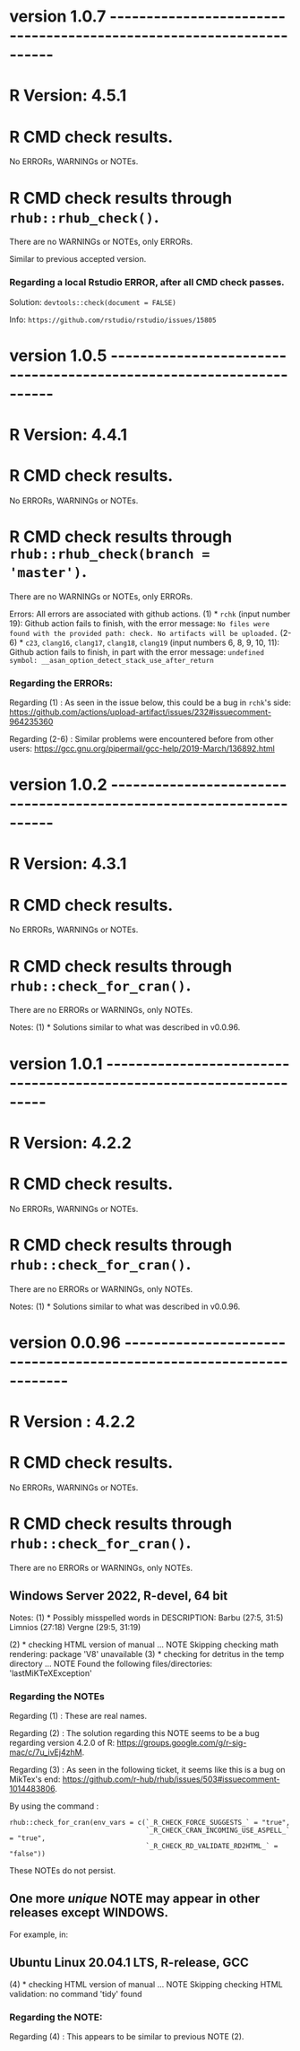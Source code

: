 # version 1.0.7 --------------------------------------------------------------------

# R Version: 4.5.1

# R CMD check results.

No ERRORs, WARNINGs or NOTEs.


# R CMD check results through `rhub::rhub_check()`.

There are no WARNINGs or NOTEs, only ERRORs.
   
   Similar to previous accepted version.

### Regarding a local Rstudio ERROR, after all CMD check passes.

Solution: `devtools::check(document = FALSE)` 

Info: `https://github.com/rstudio/rstudio/issues/15805`



# version 1.0.5 --------------------------------------------------------------------

# R Version: 4.4.1


# R CMD check results.

No ERRORs, WARNINGs or NOTEs.



# R CMD check results through `rhub::rhub_check(branch = 'master')`.

There are no WARNINGs or NOTEs, only ERRORs.
   
   Errors:
   All errors are associated with github actions.
   (1) * `rchk` (input number 19):
      Github action fails to finish, with the error message:
      `No files were found with the provided path: check. No artifacts will be uploaded.`
   (2-6) * `c23`, `clang16`, `clang17`, `clang18`, `clang19` (input numbers 6, 8, 9, 10, 11):
      Github action fails to finish, in part with the error message:
      `undefined symbol: __asan_option_detect_stack_use_after_return`

### Regarding the ERRORs:

   Regarding (1) : 
      As seen in the issue below, this could be a bug in `rchk`'s side:
      <https://github.com/actions/upload-artifact/issues/232#issuecomment-964235360>
      
   Regarding (2-6) : 
      Similar problems were encountered before from other users:
      <https://gcc.gnu.org/pipermail/gcc-help/2019-March/136892.html>



# version 1.0.2 --------------------------------------------------------------------

# R Version: 4.3.1

# R CMD check results.

No ERRORs, WARNINGs or NOTEs.


# R CMD check results through `rhub::check_for_cran()`.

There are no ERRORs or WARNINGs, only NOTEs.

   Notes:
   (1) * Solutions similar to what was described in v0.0.96.



# version 1.0.1 --------------------------------------------------------------------

# R Version: 4.2.2

# R CMD check results.

No ERRORs, WARNINGs or NOTEs.


# R CMD check results through `rhub::check_for_cran()`.

There are no ERRORs or WARNINGs, only NOTEs.

   Notes:
   (1) * Solutions similar to what was described in v0.0.96.


# version 0.0.96 --------------------------------------------------------------------

# R Version : 4.2.2

# R CMD check results.

No ERRORs, WARNINGs or NOTEs.


# R CMD check results through `rhub::check_for_cran()`.

There are no ERRORs or WARNINGs, only NOTEs.



## Windows Server 2022, R-devel, 64 bit

   Notes:
   (1) * Possibly misspelled words in DESCRIPTION:
           Barbu (27:5, 31:5)
           Limnios (27:18)
           Vergne (29:5, 31:19)
   
   (2) * checking HTML version of manual ... NOTE
            Skipping checking math rendering: package 'V8' unavailable
   (3) * checking for detritus in the temp directory ... NOTE
          Found the following files/directories:
            'lastMiKTeXException'

### Regarding the NOTEs
   Regarding (1) : These are real names.
   
   Regarding (2) : The solution regarding this NOTE seems to be a bug regarding 
   version 4.2.0 of R: <https://groups.google.com/g/r-sig-mac/c/7u_ivEj4zhM>.
   
   Regarding (3) : As seen in the following ticket, it seems like this is a bug 
   on MikTex's end:
   <https://github.com/r-hub/rhub/issues/503#issuecomment-1014483806>.


   By using the command :
   
   ```
   rhub::check_for_cran(env_vars = c(`_R_CHECK_FORCE_SUGGESTS_` = "true", 
                                     `_R_CHECK_CRAN_INCOMING_USE_ASPELL_` = "true", 
                                     `_R_CHECK_RD_VALIDATE_RD2HTML_` = "false"))
   ```

   These NOTEs do not persist.



## One more _unique_ NOTE may appear in other releases except WINDOWS.

   For example, in:
   
## Ubuntu Linux 20.04.1 LTS, R-release, GCC
   
   
   (4) * checking HTML version of manual ... NOTE
            Skipping checking HTML validation: no command 'tidy' found


### Regarding the NOTE:

   Regarding (4) : This appears to be similar to previous NOTE (2).


